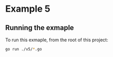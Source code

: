 # Example 5

## Running the exmaple

To run this exmaple, from the root of this project:

```sh
go run ./v5/*.go
```
